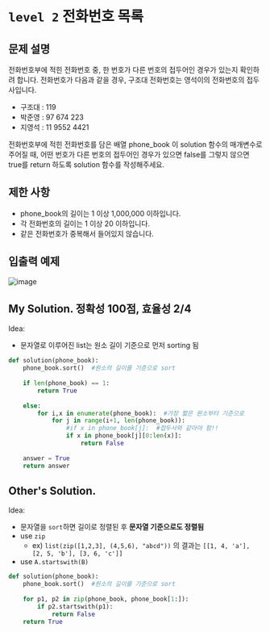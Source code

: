 # `level 2` 전화번호 목록

## 문제 설명
전화번호부에 적힌 전화번호 중, 한 번호가 다른 번호의 접두어인 경우가 있는지 확인하려 합니다.
전화번호가 다음과 같을 경우, 구조대 전화번호는 영석이의 전화번호의 접두사입니다.

- 구조대 : 119
- 박준영 : 97 674 223
- 지영석 : 11 9552 4421

전화번호부에 적힌 전화번호를 담은 배열 phone_book 이 solution 함수의 매개변수로 주어질 때, 어떤 번호가 다른 번호의 접두어인 경우가 있으면 false를 그렇지 않으면 true를 return 하도록 solution 함수를 작성해주세요.

## 제한 사항
- phone_book의 길이는 1 이상 1,000,000 이하입니다.
- 각 전화번호의 길이는 1 이상 20 이하입니다.
- 같은 전화번호가 중복해서 들어있지 않습니다.

## 입출력 예제
![image](https://github.com/ultimate-mj/Coding-test-practice/assets/122213470/6193184e-b869-4c52-b9d5-8c3106d489d4)

## My Solution. 정확성 100점, 효율성 2/4

Idea:
- 문자열로 이루어진 list는 원소 길이 기준으로 먼저 sorting 됨

```python
def solution(phone_book):
    phone_book.sort()  #원소의 길이를 기준으로 sort
    
    if len(phone_book) == 1:
        return True
    
    else:
        for i,x in enumerate(phone_book):  #가장 짧은 원소부터 기준으로
            for j in range(i+1, len(phone_book)):
                #if x in phone_book[j]:  #접두사와 같아야 함!!
                if x in phone_book[j][0:len(x)]:
                    return False
                
    answer = True
    return answer
```

## Other's Solution.

Idea:
- 문자열을 `sort`하면 길이로 정렬된 후 **문자열 기준으로도 정렬됨**
- use `zip`
  - ex) `list(zip([1,2,3], (4,5,6), "abcd"))` 의 결과는 `[[1, 4, 'a'], [2, 5, 'b'], [3, 6, 'c']]`
- use `A.startswith(B)`

```python
def solution(phone_book):
    phone_book.sort()  #원소의 길이를 기준으로 sort
    
    for p1, p2 in zip(phone_book, phone_book[1:]):
        if p2.startswith(p1):
            return False
    return True
```
